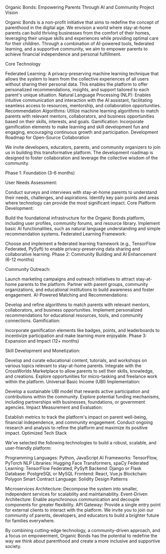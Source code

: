 Organic Bonds: Empowering Parents Through AI and Community
Project Vision

Organic Bonds is a non-profit initiative that aims to redefine the concept of parenthood in the digital age. We envision a world where stay-at-home parents can build thriving businesses from the comfort of their homes, leveraging their unique skills and experiences while providing optimal care for their children. Through a combination of AI-powered tools, federated learning, and a supportive community, we aim to empower parents to achieve financial independence and personal fulfillment.

Core Technology

Federated Learning: A privacy-preserving machine learning technique that allows the system to learn from the collective experiences of all users without sharing their personal data. This enables the platform to offer personalized recommendations, insights, and support tailored to each parent's unique situation.
Natural Language Processing (NLP): Enables intuitive communication and interaction with the AI assistant, facilitating seamless access to resources, mentorship, and collaboration opportunities.
Recommendation Algorithms: Utilize machine learning algorithms to match parents with relevant mentors, collaborators, and business opportunities based on their skills, interests, and goals.
Gamification: Incorporate gamification elements to make learning and skill development fun and engaging, encouraging continuous growth and participation.
Development Roadmap for Open-Source Collaboration

We invite developers, educators, parents, and community organizers to join us in building this transformative platform. The development roadmap is designed to foster collaboration and leverage the collective wisdom of the community.

Phase 1: Foundation (3-6 months)

User Needs Assessment:

Conduct surveys and interviews with stay-at-home parents to understand their needs, challenges, and aspirations.
Identify key pain points and areas where technology can provide the most significant impact.
Core Platform Development:

Build the foundational infrastructure for the Organic Bonds platform, including user profiles, community forums, and resource library.
Implement basic AI functionalities, such as natural language understanding and simple recommendation systems.
Federated Learning Framework:

Choose and implement a federated learning framework (e.g., TensorFlow Federated, PySyft) to enable privacy-preserving data sharing and collaborative learning.
Phase 2:  Community Building and AI Enhancement (6-12 months)

Community Outreach:

Launch marketing campaigns and outreach initiatives to attract stay-at-home parents to the platform.
Partner with parent groups, community organizations, and educational institutions to build awareness and foster engagement.
AI-Powered Matching and Recommendations:

Develop and refine algorithms to match parents with relevant mentors, collaborators, and business opportunities.
Implement personalized recommendations for educational resources, tools, and community connections.
Gamification:

Incorporate gamification elements like badges, points, and leaderboards to incentivize participation and make learning more enjoyable.
Phase 3: Expansion and Impact (12+ months)

Skill Development and Monetization:

Develop and curate educational content, tutorials, and workshops on various topics relevant to stay-at-home parents.
Integrate with the CrossWorlds Marketplace to allow parents to sell their skills, knowledge, and creations.
Explore opportunities for micro-tasking and freelance work within the platform.
Universal Basic Income (UBI) Implementation:

Develop a sustainable UBI model that rewards active participation and contributions within the community.
Explore potential funding mechanisms, including partnerships with businesses, foundations, or government agencies.
Impact Measurement and Evaluation:

Establish metrics to track the platform's impact on parent well-being, financial independence, and community engagement.
Conduct ongoing research and analysis to refine the platform and maximize its positive impact.
Optimized Tech Stack

We've selected the following technologies to build a robust, scalable, and user-friendly platform:

Programming Languages: Python, JavaScript
AI Frameworks: TensorFlow, PyTorch
NLP Libraries: Hugging Face Transformers, spaCy
Federated Learning: TensorFlow Federated, PySyft
Backend: Django or Flask
Database: PostgreSQL or MySQL
Frontend: React, Vue.js
Blockchain: Polygon
Smart Contract Language: Solidity
Design Patterns

Microservices Architecture: Decompose the system into smaller, independent services for scalability and maintainability.
Event-Driven Architecture: Enable asynchronous communication and decouple components for greater flexibility.
API Gateway: Provide a single entry point for external clients to interact with the platform.
We invite you to join our community of parents, developers, and educators to build a brighter future for families everywhere.

By combining cutting-edge technology, a community-driven approach, and a focus on empowerment, Organic Bonds has the potential to redefine the way we think about parenthood and create a more inclusive and supportive society.
